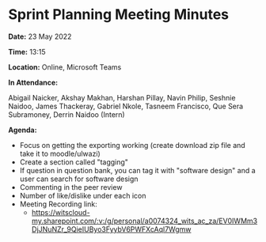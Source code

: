 # **Sprint Planning Meeting Minutes**

**Date:** 23 May 2022

  **Time:** 13:15

  **Location:** Online, Microsoft Teams

  **In Attendance:**

Abigail Naicker, Akshay Makhan, Harshan Pillay, Navin Philip, Seshnie Naidoo, James Thackeray, Gabriel Nkole, Tasneem Francisco, Que Sera Subramoney, Derrin Naidoo (Intern)

  **Agenda:**

  * Focus on getting the exporting working (create download zip file and take it to moodle/ulwazi)
  * Create a section called "tagging"
  * If question in question bank, you can tag it with "software design" and a user can search for software design 
  * Commenting in the peer review 
  * Number of like/dislike under each icon
  * Meeting Recording link:   
    * https://witscloud-my.sharepoint.com/:v:/g/personal/a0074324_wits_ac_za/EV0IWMm3DjJNuNZr_9QieIUByo3FyybV6PWFXcAql7Wgmw
